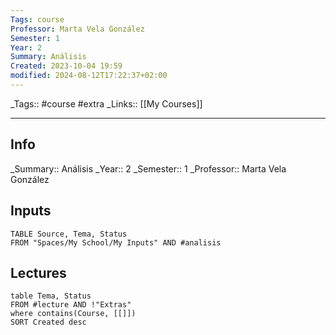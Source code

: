 ```yaml
---
Tags: course
Professor: Marta Vela González
Semester: 1
Year: 2
Summary: Análisis
Created: 2023-10-04 19:59
modified: 2024-08-12T17:22:37+02:00
---
```

\_Tags::  #course #extra
\_Links::  [[My Courses]]
___

## Info
\_Summary::  Análisis
\_Year:: 2 
\_Semester:: 1 
\_Professor:: Marta Vela González

## Inputs
```dataview
TABLE Source, Tema, Status
FROM "Spaces/My School/My Inputs" AND #analisis
```



## Lectures
```dataview
table Tema, Status
FROM #lecture AND !"Extras"
where contains(Course, [[]])
SORT Created desc
```

